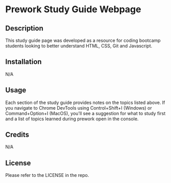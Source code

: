 # Prework Study Guide Webpage

## Description

This study guide page was developed as a resource for coding bootcamp students looking to better understand HTML, CSS, Git and Javascript.


## Installation

N/A

## Usage

Each section of the study guide provides notes on the topics listed above. If you navigate to Chrome DevTools using Control+Shift+I (Windows) or Command+Option+I (MacOS), you'll see a suggestion for what to study first and a list of topics learned during prework open in the console. 

## Credits

N/A

## License

Please refer to the LICENSE in the repo.


